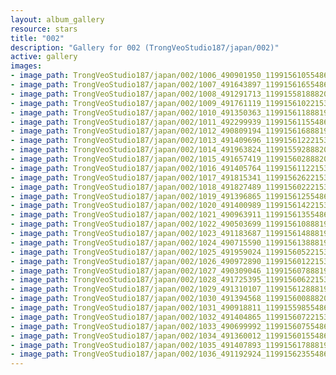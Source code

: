 ```yaml
---
layout: album_gallery
resource: stars
title: "002"
description: "Gallery for 002 (TrongVeoStudio187/japan/002)"
active: gallery
images:
- image_path: TrongVeoStudio187/japan/002/1006_490901950_1199156105548661_614435580698488007_n.jpg
- image_path: TrongVeoStudio187/japan/002/1007_491643897_1199156165548655_3225962798401292721_n.jpg
- image_path: TrongVeoStudio187/japan/002/1008_491291713_1199155818882023_5780064362815359419_n.jpg
- image_path: TrongVeoStudio187/japan/002/1009_491761119_1199156102215328_6996023799314156050_n.jpg
- image_path: TrongVeoStudio187/japan/002/1010_491350363_1199156118881993_1529229854553044919_n.jpg
- image_path: TrongVeoStudio187/japan/002/1011_492299939_1199156115548660_8485477659762486039_n.jpg
- image_path: TrongVeoStudio187/japan/002/1012_490809194_1199156168881988_2330510530517885357_n.jpg
- image_path: TrongVeoStudio187/japan/002/1013_491409696_1199156122215326_1255163510419854654_n.jpg
- image_path: TrongVeoStudio187/japan/002/1014_491963824_1199155928882012_8967777066855056705_n.jpg
- image_path: TrongVeoStudio187/japan/002/1015_491657419_1199156028882002_9013384090649091147_n.jpg
- image_path: TrongVeoStudio187/japan/002/1016_491405764_1199156112215327_2345195010503473429_n.jpg
- image_path: TrongVeoStudio187/japan/002/1017_491815341_1199156262215312_2179335609322741340_n.jpg
- image_path: TrongVeoStudio187/japan/002/1018_491827489_1199156022215336_6786476156233641788_n.jpg
- image_path: TrongVeoStudio187/japan/002/1019_491396865_1199156125548659_4092095119680092107_n.jpg
- image_path: TrongVeoStudio187/japan/002/1020_491400989_1199156142215324_6377712196665724775_n.jpg
- image_path: TrongVeoStudio187/japan/002/1021_490963911_1199156135548658_703974814525042664_n.jpg
- image_path: TrongVeoStudio187/japan/002/1022_490503699_1199156108881994_3393849178677849683_n.jpg
- image_path: TrongVeoStudio187/japan/002/1023_491183687_1199156148881990_5514043476946723486_n.jpg
- image_path: TrongVeoStudio187/japan/002/1024_490715590_1199156138881991_733082154763835202_n.jpg
- image_path: TrongVeoStudio187/japan/002/1025_491959024_1199156052215333_7938732601225292315_n.jpg
- image_path: TrongVeoStudio187/japan/002/1026_490972890_1199156012215337_9064574782945704930_n.jpg
- image_path: TrongVeoStudio187/japan/002/1027_490309046_1199156078881997_8061404529989462588_n.jpg
- image_path: TrongVeoStudio187/japan/002/1028_491725395_1199156062215332_7970478635239542022_n.jpg
- image_path: TrongVeoStudio187/japan/002/1029_491310107_1199156128881992_8760275876672299273_n.jpg
- image_path: TrongVeoStudio187/japan/002/1030_491394568_1199156008882004_1751378440883935000_n.jpg
- image_path: TrongVeoStudio187/japan/002/1031_490918811_1199155985548673_4727959969855211175_n.jpg
- image_path: TrongVeoStudio187/japan/002/1032_491404865_1199156072215331_3943179320665508857_n.jpg
- image_path: TrongVeoStudio187/japan/002/1033_490699992_1199156075548664_2124459377820927268_n.jpg
- image_path: TrongVeoStudio187/japan/002/1034_491360012_1199156015548670_5744936321962694349_n.jpg
- image_path: TrongVeoStudio187/japan/002/1035_491407893_1199156178881987_6922265799651663013_n.jpg
- image_path: TrongVeoStudio187/japan/002/1036_491192924_1199156235548648_1093512350744722166_n.jpg
---
```

